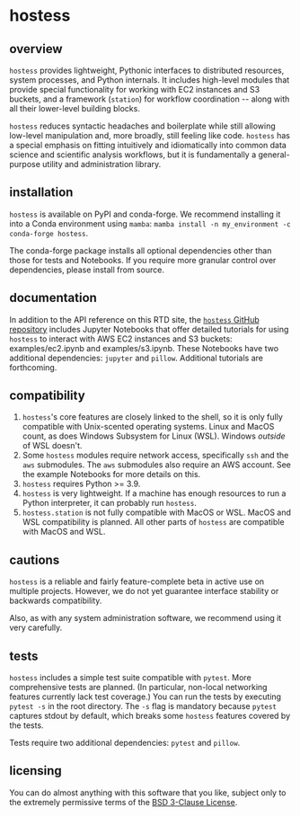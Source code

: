 # hostess

## overview

`hostess` provides lightweight, Pythonic interfaces to distributed resources, 
system processes, and Python internals. It includes high-level modules that 
provide special functionality for working with EC2 instances and S3 buckets,
and a framework (`station`) for workflow coordination -- along with all their 
lower-level building blocks.

`hostess` reduces syntactic headaches and boilerplate while still 
allowing low-level manipulation and, more broadly, still feeling like code. 
`hostess` has a special emphasis on fitting intuitively and idiomatically into 
common data science and scientific analysis workflows, but it is fundamentally 
a general-purpose utility and administration library.

## installation

`hostess` is available on PyPI and conda-forge. We recommend installing it
into a Conda environment using `mamba`:
`mamba install -n my_environment -c conda-forge hostess`. 

The conda-forge package installs all optional dependencies other than those
for tests and Notebooks. If you require more granular control over 
dependencies, please install from source.

## documentation

In addition to the API reference on this RTD site, the 
[`hostess` GitHub repository](https://github.com/MillionConcepts/hostess)
includes Jupyter Notebooks that offer detailed tutorials for using `hostess` 
to interact with AWS EC2 instances and S3 buckets: examples/ec2.ipynb and 
examples/s3.ipynb. These Notebooks have two additional dependencies: `jupyter` 
and `pillow`. Additional tutorials are forthcoming.

## compatibility

1. `hostess`'s core features are closely linked to the shell, so it is 
only fully compatible with Unix-scented operating systems. Linux and MacOS 
count, as does Windows Subsystem for Linux (WSL). Windows *outside* of WSL 
doesn't.
2. Some `hostess` modules require network access, specifically `ssh` and the
`aws` submodules. The `aws` submodules also require an AWS account. See the 
example Notebooks for more details on this.
3. `hostess` requires Python >= 3.9.
4. `hostess` is very lightweight. If a machine has enough resources to run 
a Python interpreter, it can probably run `hostess`.
5. `hostess.station` is not fully compatible with MacOS or WSL. MacOS and WSL 
compatibility is planned. All other parts of `hostess` are compatible with 
MacOS and WSL.

## cautions

`hostess` is a reliable and fairly feature-complete beta in active use on
multiple projects. However, we do not yet guarantee interface stability or
backwards compatibility. 

Also, as with any system administration software, we recommend using it very 
carefully.

## tests

`hostess` includes a simple test suite compatible with `pytest`. More 
comprehensive tests are planned. (In particular, non-local networking features 
currently lack test coverage.) You can run the tests by executing `pytest -s` 
in the root directory. The `-s` flag is mandatory because `pytest` captures
stdout by default, which breaks some `hostess` features covered by the tests.

Tests require two additional dependencies: `pytest` and `pillow`.

## licensing

You can do almost anything with this software that you like, subject only to 
the extremely permissive terms of the [BSD 3-Clause License](LICENSE.md).
